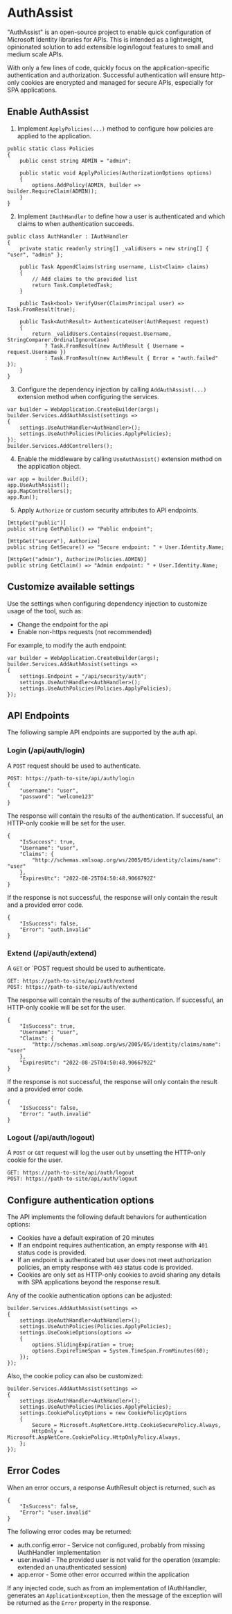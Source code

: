 # AuthAssist

"AuthAssist" is an open-source project to enable quick configuration of Microsoft Identity libraries for APIs.
This is intended as a lightweight, opinionated solution to add extensible login/logout features to
small and medium scale APIs.

With only a few lines of code, quickly focus on the application-specific authentication and authorization. Successful
authentication will ensure http-only cookies are encrypted and managed for secure APIs, especially for SPA applications.

## Enable AuthAssist

1. Implement `ApplyPolicies(...)` method to configure how policies are applied to the application.

```
public static class Policies
{
    public const string ADMIN = "admin";

    public static void ApplyPolicies(AuthorizationOptions options)
    {
        options.AddPolicy(ADMIN, builder => builder.RequireClaim(ADMIN));
    }
}
```

2. Implement `IAuthHandler` to define how a user is authenticated and which claims to when authentication succeeds.

```
public class AuthHandler : IAuthHandler
{
    private static readonly string[] _validUsers = new string[] { "user", "admin" };

    public Task AppendClaims(string username, List<Claim> claims)
    {
        // Add claims to the provided list
        return Task.CompletedTask;
    }

    public Task<bool> VerifyUser(ClaimsPrincipal user) => Task.FromResult(true);

    public Task<AuthResult> AuthenticateUser(AuthRequest request)
    {
        return _validUsers.Contains(request.Username, StringComparer.OrdinalIgnoreCase)
            ? Task.FromResult(new AuthResult { Username = request.Username })
            : Task.FromResult(new AuthResult { Error = "auth.failed" });
    }
}
```

3. Configure the dependency injection by calling `AddAuthAssist(...)` extension method when configuring the services.

```
var builder = WebApplication.CreateBuilder(args);
builder.Services.AddAuthAssist(settings =>
{
    settings.UseAuthHandler<AuthHandler>();
    settings.UseAuthPolicies(Policies.ApplyPolicies);
});
builder.Services.AddControllers();
```

4. Enable the middleware by calling `UseAuthAssist()` extension method on the application object.

```
var app = builder.Build();
app.UseAuthAssist();
app.MapControllers();
app.Run();
```

5. Apply `Authorize` or custom security attributes to API endpoints.

```
[HttpGet("public")]
public string GetPublic() => "Public endpoint";

[HttpGet("secure"), Authorize]
public string GetSecure() => "Secure endpoint: " + User.Identity.Name;

[HttpGet("admin"), Authorize(Policies.ADMIN)]
public string GetClaim() => "Admin endpoint: " + User.Identity.Name;
```

## Customize available settings

Use the settings when configuring dependency injection to customize usage of the tool, such as:

* Change the endpoint for the api
* Enable non-https requests (not recommended)

For example, to modify the auth endpoint:

```
var builder = WebApplication.CreateBuilder(args);
builder.Services.AddAuthAssist(settings =>
{
    settings.Endpoint = "/api/security/auth";
    settings.UseAuthHandler<AuthHandler>();
    settings.UseAuthPolicies(Policies.ApplyPolicies);
});
```

## API Endpoints

The following sample API endpoints are supported by the auth api.

### Login (/api/auth/login)

A `POST` request should be used to authenticate.

```
POST: https://path-to-site/api/auth/login
{
    "username": "user",
    "password": "welcome123"
}
```

The response will contain the results of the authentication. If successful, an HTTP-only cookie will be set for the user.

```
{
    "IsSuccess": true,
    "Username": "user",
    "Claims": {
        "http://schemas.xmlsoap.org/ws/2005/05/identity/claims/name": "user"
    },
    "ExpiresUtc": "2022-08-25T04:50:48.9066792Z"
}
```

If the response is not successful, the response will only contain the result and a provided error code.

```
{
    "IsSuccess": false,
    "Error": "auth.invalid"
}
```

### Extend (/api/auth/extend)

A `GET` or `POST request should be used to authenticate.

```
GET: https://path-to-site/api/auth/extend
POST: https://path-to-site/api/auth/extend
```

The response will contain the results of the authentication. If successful, an HTTP-only cookie will be set for the user.

```
{
    "IsSuccess": true,
    "Username": "user",
    "Claims": {
        "http://schemas.xmlsoap.org/ws/2005/05/identity/claims/name": "user"
    },
    "ExpiresUtc": "2022-08-25T04:50:48.9066792Z"
}
```

If the response is not successful, the response will only contain the result and a provided error code.

```
{
    "IsSuccess": false,
    "Error": "auth.invalid"
}
```

### Logout (/api/auth/logout)

A `POST` or `GET` request will log the user out by unsetting the HTTP-only cookie for the user.

```
GET: https://path-to-site/api/auth/logout
POST: https://path-to-site/api/auth/logout
```

## Configure authentication options

The API implements the following default behaviors for authentication options:

* Cookies have a default expiration of 20 minutes
* If an endpoint requires authentication, an empty response with `401` status code is provided.
* If an endpoint is authenticated but user does not meet authorization policies, an empty response with `403` status code is provided.
* Cookies are only set as HTTP-only cookies to avoid sharing any details with SPA applications beyond the response result.

Any of the cookie authentication options can be adjusted:

```
builder.Services.AddAuthAssist(settings =>
{
    settings.UseAuthHandler<AuthHandler>();
    settings.UseAuthPolicies(Policies.ApplyPolicies);
    settings.UseCookieOptions(options =>
    {
        options.SlidingExpiration = true;
        options.ExpireTimeSpan = System.TimeSpan.FromMinutes(60);
    });
});
```

Also, the cookie policy can also be customized:

```
builder.Services.AddAuthAssist(settings =>
{
    settings.UseAuthHandler<AuthHandler>();
    settings.UseAuthPolicies(Policies.ApplyPolicies);
    settings.CookiePolicyOptions = new CookiePolicyOptions
    {
        Secure = Microsoft.AspNetCore.Http.CookieSecurePolicy.Always,
        HttpOnly = Microsoft.AspNetCore.CookiePolicy.HttpOnlyPolicy.Always,
    };
});
```

## Error Codes

When an error occurs, a response AuthResult object is returned, such as

```
{
    "IsSuccess": false,
    "Error": "user.invalid"
}
```

The following error codes may be returned:

* auth.config.error - Service not configured, probably from missing IAuthHandler implementation
* user.invalid - The provided user is not valid for the operation (example: extended an unauthenticated session)
* app.error - Some other error occurred within the application

If any injected code, such as from an implementation of IAuthHandler, generates an `ApplicationException`, then the message
of the exception will be returned as the `Error` property in the response.